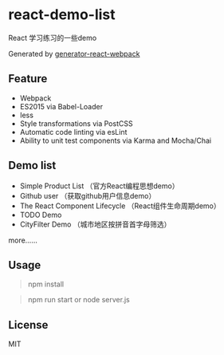 # react-demo-list
React 学习练习的一些demo


Generated by [generator-react-webpack](https://github.com/react-webpack-generators/generator-react-webpack)

## Feature

- Webpack
- ES2015 via Babel-Loader
- less
- Style transformations via PostCSS
- Automatic code linting via esLint
- Ability to unit test components via Karma and Mocha/Chai

## Demo list

- Simple Product List （官方React编程思想demo）
- Github user    （获取github用户信息demo）
- The React Component Lifecycle    （React组件生命周期demo）
- TODO Demo 
- CityFilter Demo （城市地区按拼音首字母筛选）


more……


## Usage

> npm install

> npm run start or  node server.js


## License 

MIT